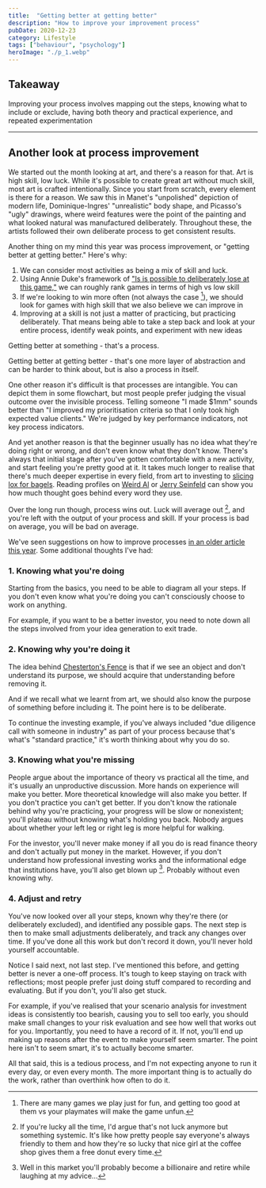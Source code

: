 ```yaml
---
title:  "Getting better at getting better"  
description: "How to improve your improvement process"
pubDate: 2020-12-23
category: Lifestyle
tags: ["behaviour", "psychology"]
heroImage: "./p_1.webp"
---
```


## Takeaway

Improving your process involves mapping out the steps, knowing what to include or exclude, having both theory and practical experience, and repeated experimentation

---

## Another look at process improvement

We started out the month looking at art, and there's a reason for that. Art is high skill, low luck. While it's possible to create great art without much skill, most art is crafted intentionally. Since you start from scratch, every element is there for a reason. We saw this in Manet's "unpolished" depiction of modern life, Dominique-Ingres' "unrealistic" body shape, and Picasso's "ugly" drawings, where weird features were the point of the painting and what looked natural was manufactured deliberately. Throughout these, the artists followed their own deliberate process to get consistent results.

Another thing on my mind this year was process improvement, or "getting better at getting better." Here's why:

1. We can consider most activities as being a mix of skill and luck. 
2. Using Annie Duke's framework of ["Is is possible to deliberately lose at this game,"](https://www.annieduke.com/poker-legend-annie-duke-on-making-smarter-decisions/ "Duke") we can roughly rank games in terms of high vs low skill
3. If we're looking to win more often (not always the case [^1]), we should look for games with high skill that we also believe we can improve in
4. Improving at a skill is not just a matter of practicing, but practicing deliberately. That means being able to take a step back and look at your entire process, identify weak points, and experiment with new ideas

Getting better at something - that's a process.

Getting better at getting better - that's one more layer of abstraction and can be harder to think about, but is also a process in itself.

One other reason it's difficult is that processes are intangible. You can depict them in some flowchart, but most people prefer judging the visual outcome over the invisible process. Telling someone "I made $1mm" sounds better than "I improved my prioritisation criteria so that I only took high expected value clients." We're judged by key performance indicators, not key process indicators.

And yet another reason is that the beginner usually has no idea what they're doing right or wrong, and don't even know what they don't know. There's always that initial stage after you've gotten comfortable with a new activity, and start feeling you're pretty good at it. It takes much longer to realise that there's much deeper expertise in every field, from art to investing to [slicing lox for bagels](https://www.grubstreet.com/2020/11/rip-chhapte-sherpa-russ-and-daughters.html "bagels"). Reading profiles on [Weird Al](https://www.nytimes.com/2020/04/09/magazine/weird-al-yankovic.html "Al") or [Jerry Seinfeld](https://www.postandcourier.com/free-times/arts/44-years-on-jerry-seinfeld-s-technique-keeps-him-at-the-top-of-his-comedic/article_a4b5923a-5da8-11ea-9e69-fb61d9135251.html "Jerry") can show you how much thought goes behind every word they use.

Over the long run though, process wins out. Luck will average out [^2], and you're left with the output of your process and skill. If your process is bad on average, you will be bad on average. 

We've seen suggestions on how to improve processes [in an older article this year](https://avoidboringpeople.substack.com/p/often-overlooked-process-improvement "process"). Some additional thoughts I've had:

### 1. Knowing what you're doing

Starting from the basics, you need to be able to diagram all your steps. If you don't even know what you're doing you can't consciously choose to work on anything.

For example, if you want to be a better investor, you need to note down all the steps involved from your idea generation to exit trade. 

### 2. Knowing why you're doing it

The idea behind [Chesterton's Fence](https://fs.blog/2020/03/chestertons-fence/ "Fence") is that if we see an object and don't understand its purpose, we should acquire that understanding before removing it. 

And if we recall what we learnt from art, we should also know the purpose of something before including it. The point here is to be deliberate.

To continue the investing example, if you've always included "due diligence call with someone in industry" as part of your process because that's what's "standard practice," it's worth thinking about why you do so.

### 3. Knowing what you're missing

People argue about the importance of theory vs practical all the time, and it's usually an unproductive discussion. More hands on experience will make you better. More theoretical knowledge will also make you better. If you don't practice you can't get better. If you don't know the rationale behind why you're practicing, your progress will be slow or nonexistent; you'll plateau without knowing what's holding you back. Nobody argues about whether your left leg or right leg is more helpful for walking.

For the investor, you'll never make money if all you do is read finance theory and don't actually put money in the market. However, if you don't understand how professional investing works and the informational edge that institutions have, you'll also get blown up [^3]. Probably without even knowing why.

### 4. Adjust and retry

You've now looked over all your steps, known why they're there (or deliberately excluded), and identified any possible gaps. The next step is then to make small adjustments deliberately, and track any changes over time. If you've done all this work but don't record it down, you'll never hold yourself accountable. 

Notice I said next, not last step. I've mentioned this before, and getting better is never a one-off process. It's tough to keep staying on track with reflections; most people prefer just doing stuff compared to recording and evaluating. But if you don't, you'll also get stuck.

For example, if you've realised that your scenario analysis for investment ideas is consistently too bearish, causing you to sell too early, you should make small changes to your risk evaluation and see how well that works out for you. Importantly, you need to have a record of it. If not, you'll end up making up reasons after the event to make yourself seem smarter. The point here isn't to seem smart, it's to actually become smarter.

All that said, this is a tedious process, and I'm not expecting anyone to run it every day, or even every month. The more important thing is to actually do the work, rather than overthink how often to do it.

[^1]: There are many games we play just for fun, and getting too good at them vs your playmates will make the game unfun. 
[^2]: If you're lucky all the time, I'd argue that's not luck anymore but something systemic. It's like how pretty people say everyone's always friendly to them and how they're so lucky that nice girl at the coffee shop gives them a free donut every time.
[^3]: Well in this market you'll probably become a billionaire and retire while laughing at my advice...